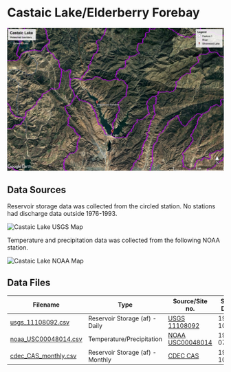 # Castaic Lake/Elderberry Forebay

![Castaic Lake Watershed Boundary](images/castaic_lake_watershed_boundary.jpg)

## Data Sources

Reservoir storage data was collected from the circled station. No stations had discharge data outside 1976-1993.

![Castaic Lake USGS Map](images/castaic_lake_usgs_map.png)

Temperature and precipitation data was collected from the following NOAA station.

![Castaic Lake NOAA Map](images/castaic_lake_noaa_map.png)

## Data Files

| Filename                                     | Type                             | Source/Site no.                                                                                        | Start Date | End Date   |
| -------------------------------------------- | -------------------------------- | ------------------------------------------------------------------------------------------------------ | ---------- | ---------- |
| [usgs_11108092.csv](usgs_11108092.csv)       | Reservoir Storage (af) - Daily   | [USGS 11108092](https://waterdata.usgs.gov/nwis/dv?referred_module=sw&site_no=11108092)                | 1995-10-01 | 2017-09-30 |
| [noaa_USC00048014.csv](noaa_USC00048014.csv) | Temperature/Precipitation        | [NOAA USC00048014](https://www.ncdc.noaa.gov/cdo-web/datasets/GHCND/stations/GHCND:USC00048014/detail) | 1918-07-01 | 2018-07-22 |
| [cdec_CAS_monthly.csv](cdec_CAS_monthly.csv) | Reservoir Storage (af) - Monthly | [CDEC CAS](http://cdec.water.ca.gov/dynamicapp/staMeta?station_id=CAS)                                 | 1974-10-01 | 2018-07-01 |